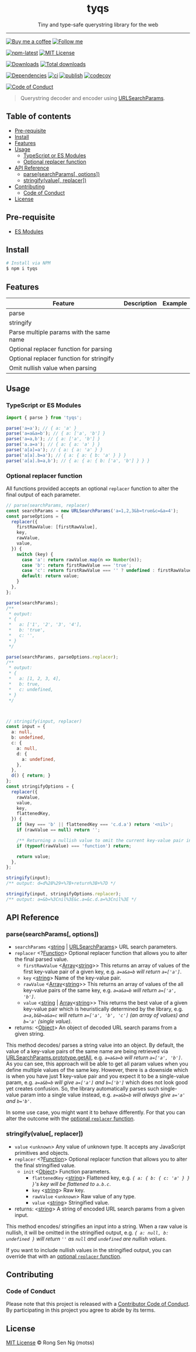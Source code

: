<div align="center" style="text-align: center;">
  <h1 style="border-bottom: none;">tyqs</h1>

  <p>Tiny and type-safe querystring library for the web</p>
</div>

<hr />

[![Buy me a coffee][buy-me-a-coffee-badge]][buy-me-a-coffee-url]
[![Follow me][follow-me-badge]][follow-me-url]

[![npm-latest][npm-latest-badge]][npm-latest-url]
[![MIT License][mit-license-badge]][mit-license-url]

[![Downloads][downloads-badge]][downloads-url]
[![Total downloads][total-downloads-badge]][downloads-url]

[![Dependencies][dependencies-badge]][dependencies-url]
[![ci][ga-ci-badge]][ga-ci-url]
[![publish][ga-publish-badge]][ga-publish-url]
[![codecov][codecov-badge]][codecov-url]

[![Code of Conduct][coc-badge]][coc-url]

> Querystring decoder and encoder using [URLSearchParams].

## Table of contents <!-- omit in toc -->

- [Pre-requisite](#pre-requisite)
- [Install](#install)
- [Features](#features)
- [Usage](#usage)
  - [TypeScript or ES Modules](#typescript-or-es-modules)
  - [Optional replacer function](#optional-replacer-function)
- [API Reference](#api-reference)
  - [parse(searchParams\[, options\])](#parsesearchparams-options)
  - [stringify(value\[, replacer\])](#stringifyvalue-replacer)
- [Contributing](#contributing)
  - [Code of Conduct](#code-of-conduct)
- [License](#license)

## Pre-requisite

- [ES Modules]


## Install

```sh
# Install via NPM
$ npm i tyqs
```

## Features

| Feature | Description | Example |
| --- | --- | --- |
| parse | | |
| stringify | | |
| Parse multiple params with the same name | | |
| Optional replacer function for parsing | | |
| Optional replacer function for stringify | | |
| Omit nullish value when parsing | | |

## Usage

### TypeScript or ES Modules

```ts
import { parse } from 'tyqs';

parse('a=a'); // { a: 'a' }
parse('a=a&a=b'); // { a: ['a', 'b'] }
parse('a=a,b'); // { a: ['a', 'b'] }
parse('a.a=a'); // { a: { a: 'a' } }
parse('a[a]=a'); // { a: { a: 'a' } }
parse('a[a].b=a'); // { a: { a: { b: 'a' } } }
parse('a[a].b=a,b'); // { a: { a: { b: ['a', 'b'] } } }
```

### Optional replacer function

All functions provided accepts an optional `replacer` function to alter the final output of each parameter.

```ts
// parse(searchParams, replacer)
const searchParams = new URLSearchParams('a=1,2,3&b=true&c=&a=4');
const parseOptions = {
  replacer({
    firstRawValue: [firstRawValue],
    key,
    rawValue,
    value,
  }) {
    switch (key) {
      case 'a': return rawValue.map(n => Number(n));
      case 'b': return firstRawValue === 'true';
      case 'c': return firstRawValue === '' ? undefined : firstRawValue;
      default: return value;
    }
  },
};

parse(searchParams);
/**
 * output:
 * {
 *   a: ['1', '2', '3', '4'],
 *   b: 'true',
 *   c: '',
 * }
 */

parse(searchParams, parseOptions.replacer);
/**
 * output:
 * {
 *   a: [1, 2, 3, 4],
 *   b: true,
 *   c: undefined,
 * }
 */



// stringify(input, replacer)
const input = {
  a: null,
  b: undefined,
  c: {
    a: null,
    d: {
      a: undefined,
    },
  },
  d() { return; }
};
const stringifyOptions = {
  replacer({
    rawValue,
    value,
    key,
    flattenedKey,
  }) {
    if (key === 'b' || flattenedKey === 'c.d.a') return '<nil>';
    if (rawValue == null) return '';

    /** Returning a nullish value to omit the current key-value pair in the output. */
    if (typeof(rawValue) === 'function') return;

    return value;
  },
};

stringify(input);
/** output: d=d%28%29+%7B+return%3B+%7D */

stringify(input, stringifyOptions.replacer);
/** output: a=&b=%3Cnil%3E&c.a=&c.d.a=%3Cnil%3E */
```

## API Reference

### parse(searchParams[, options])

- `searchParams` <[string][string-mdn-url] | [URLSearchParams]> URL search parameters.
- `replacer` <?[Function][function-mdn-url]> Optional replacer function that allows you to alter the final parsed value.
  - `firstRawValue` <[Array][array-mdn-url]<[string][string-mdn-url]>> This returns an array of values of the first key-value pair of a given key, e.g. *`a=a&a=b` will return `a=['a']`*.
  - `key` <[string][string-mdn-url]> Name of the key-value pair.
  - `rawValue` <[Array][array-mdn-url]<[string][string-mdn-url]>> This returns an array of values of the all key-value pairs of the same key, e.g. *`a=a&a=b` will return `a=['a', 'b']`*.
  - `value` <[string][string-mdn-url] | [Array][array-mdn-url]<[string][string-mdn-url]>> This returns the best value of a given key-value pair which is heuristically determined by the library, e.g. *`a=a,b&b=a&a=c` will return `a=['a', 'b', 'c']` (an array of values) and `b='a'` (single value)*.
- returns: <[Object][object-mdn-url]> An object of decoded URL search params from a given string.

This method decodes/ parses a string value into an object. By default, the value of a key-value pairs of the same name are being retrieved via [URLSearchParams.prototype.getAll], e.g. *`a=a&a=b` will return `a=['a', 'b']`*. As you can see, this approach will be able to get all param values when you define multiple values of the same key. However, there is a downside which is when you have just **1** key-value pair and you expect it to be a single-value param, e.g. *`a=a&b=b` will give `a=['a']` and `b=['b']`* which does not look good yet creates confusion. So, the library automatically parses such single-value param into a single value instead, e.g. *`a=a&b=b` will always give `a='a'` and `b='b'`*.

In some use case, you might want it to behave differently. For that you can alter the outcome with the [optional `replacer` function][optional-replacer-function-url].

### stringify(value[, replacer])

- `value` <`unknown`> Any value of unknown type. It accepts any JavaScript primitives and objects.
- `replacer` <?[Function][function-mdn-url]> Optional replacer function that allows you to alter the final stringified value.
    - `init` <[Object][object-mdn-url]> Function parameters.
      - `flattenedKey` <[string][string-mdn-url]> Flattened key, e.g. *`{ a: { b: { c: 'a' } } }`'s key will be flattened to `a.b.c`*.
      - `key` <[string][string-mdn-url]> Raw key.
      - `rawValue` <`unknown`> Raw value of any type.
      - `value` <[string][string-mdn-url]> Stringified value.
- returns: <[string][string-mdn-url]> A string of encoded URL search params from a given input.

This method encodes/ stringifies an input into a string. When a raw value is nullish, it will be omitted in the stringified output, e.g. *`{ a: null, b: undefined }` will return `''` as `null` and `undefined` are nullish values*.

If you want to include nullish values in the stringified output, you can override that with an [optional `replacer` function][optional-replacer-function-url].

## Contributing

### Code of Conduct

Please note that this project is released with a [Contributor Code of Conduct][coc-url]. By participating in this project you agree to abide by its terms.

## License

[MIT License](http://motss.mit-license.org/) © Rong Sen Ng (motss)



<!-- References -->
[ES Modules]: https://developer.mozilla.org/en-US/docs/Web/JavaScript/Guide/Modules
[URLSearchParams]: https://developer.mozilla.org/en-US/docs/Web/API/URLSearchParams
[URLSearchParams.prototype.getAll]: https://developer.mozilla.org/en-US/docs/Web/API/URLSearchParams/getAll
[optional-replacer-function-url]: #optional-replacer-function

<!-- MDN -->
[array-mdn-url]: https://developer.mozilla.org/en-US/docs/Web/JavaScript/Reference/Global_Objects/Array
[boolean-mdn-url]: https://developer.mozilla.org/en-US/docs/Web/JavaScript/Reference/Global_Objects/Boolean
[function-mdn-url]: https://developer.mozilla.org/en-US/docs/Web/JavaScript/Reference/Global_Objects/Function
[html-style-element-mdn-url]: https://developer.mozilla.org/en-US/docs/Web/API/HTMLStyleElement
[map-mdn-url]: https://developer.mozilla.org/en-US/docs/Web/JavaScript/Reference/Global_Objects/Map
[number-mdn-url]: https://developer.mozilla.org/en-US/docs/Web/JavaScript/Reference/Global_Objects/Number
[object-mdn-url]: https://developer.mozilla.org/en-US/docs/Web/JavaScript/Reference/Global_Objects/Object
[promise-mdn-url]: https://developer.mozilla.org/en-US/docs/Web/JavaScript/Reference/Global_Objects/Promise
[string-mdn-url]: https://developer.mozilla.org/en-US/docs/Web/JavaScript/Reference/Global_Objects/String

<!-- Badges -->
[buy-me-a-coffee-badge]: https://img.shields.io/badge/buy%20me%20a-coffee-ff813f?logo=buymeacoffee&style=flat-square
[follow-me-badge]: https://img.shields.io/badge/follow-@igarshmyb-1d9bf0?logo=twitter&style=flat-square

[npm-latest-badge]: https://img.shields.io/npm/v/tyqs?color=blue&logo=npm&style=flat-square
[mit-license-badge]: https://img.shields.io/npm/l/tyqs?color=blue&style=flat-square

[downloads-badge]: https://img.shields.io/npm/dm/tyqs?style=flat-square
[total-downloads-badge]: https://img.shields.io/npm/dt/tyqs?label=total%20downloads&style=flat-square

[dependencies-badge]: https://img.shields.io/librariesio/release/npm/tyqs/latest?style=flat-square
[ga-ci-badge]: https://img.shields.io/github/actions/workflow/status/motss/tyqs/ci.yml?branch=main&label=ci&logo=githubactions&logoColor=white&style=flat-square
[ga-publish-badge]: https://img.shields.io/github/actions/workflow/status/motss/tyqs/publish.yml?branch=main&label=publish&logo=githubactions&logoColor=white&style=flat-square
[codecov-badge]: https://img.shields.io/codecov/c/github/motss/tyqs/main?label=codecov&logo=codecov&style=flat-square

[coc-badge]: https://img.shields.io/badge/code%20of-conduct-ed55bb?style=flat-square

<!-- Links -->
[buy-me-a-coffee-url]: https://www.buymeacoffee.com/RLmMhgXFb
[follow-me-url]: https://twitter.com/igarshmyb?utm_source=github.com&amp;utm_medium=referral&amp;utm_content=motss/tyqs

[npm-latest-url]: https://www.npmjs.com/package/tyqs/v/latest
[mit-license-url]: /LICENSE

[downloads-url]: http://www.npmtrends.com/tyqs

[dependencies-url]: https://libraries.io/npm/tyqs
[ga-ci-url]: https://github.com/motss/tyqs/actions/workflows/ci.yml
[ga-publish-url]: https://github.com/motss/tyqs/actions/workflows/publish.yml
[codecov-url]: https://codecov.io/gh/motss/tyqs/tree/main

[coc-url]: /code-of-conduct.md
